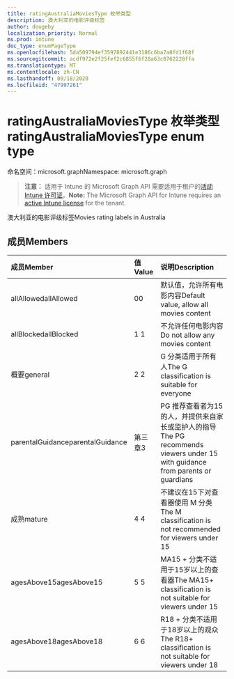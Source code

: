 ```yaml
---
title: ratingAustraliaMoviesType 枚举类型
description: 澳大利亚的电影评级标签
author: dougeby
localization_priority: Normal
ms.prod: intune
doc_type: enumPageType
ms.openlocfilehash: 5da509794ef3597892441e3186c6ba7a8fd1f68f
ms.sourcegitcommit: acdf972e2f25fef2c6855f6f28a63c0762228ffa
ms.translationtype: MT
ms.contentlocale: zh-CN
ms.lasthandoff: 09/18/2020
ms.locfileid: "47997261"
---
```

# <a name="ratingaustraliamoviestype-enum-type"></a><span data-ttu-id="3f26f-103">ratingAustraliaMoviesType 枚举类型</span><span class="sxs-lookup"><span data-stu-id="3f26f-103">ratingAustraliaMoviesType enum type</span></span>

<span data-ttu-id="3f26f-104">命名空间：microsoft.graph</span><span class="sxs-lookup"><span data-stu-id="3f26f-104">Namespace: microsoft.graph</span></span>

> <span data-ttu-id="3f26f-105">**注意：** 适用于 Intune 的 Microsoft Graph API 需要适用于租户的[活动 Intune 许可证](https://go.microsoft.com/fwlink/?linkid=839381)。</span><span class="sxs-lookup"><span data-stu-id="3f26f-105">**Note:** The Microsoft Graph API for Intune requires an [active Intune license](https://go.microsoft.com/fwlink/?linkid=839381) for the tenant.</span></span>

<span data-ttu-id="3f26f-106">澳大利亚的电影评级标签</span><span class="sxs-lookup"><span data-stu-id="3f26f-106">Movies rating labels in Australia</span></span>

## <a name="members"></a><span data-ttu-id="3f26f-107">成员</span><span class="sxs-lookup"><span data-stu-id="3f26f-107">Members</span></span>
|<span data-ttu-id="3f26f-108">成员</span><span class="sxs-lookup"><span data-stu-id="3f26f-108">Member</span></span>|<span data-ttu-id="3f26f-109">值</span><span class="sxs-lookup"><span data-stu-id="3f26f-109">Value</span></span>|<span data-ttu-id="3f26f-110">说明</span><span class="sxs-lookup"><span data-stu-id="3f26f-110">Description</span></span>|
|:---|:---|:---|
|<span data-ttu-id="3f26f-111">allAllowed</span><span class="sxs-lookup"><span data-stu-id="3f26f-111">allAllowed</span></span>|<span data-ttu-id="3f26f-112">0</span><span class="sxs-lookup"><span data-stu-id="3f26f-112">0</span></span>|<span data-ttu-id="3f26f-113">默认值，允许所有电影内容</span><span class="sxs-lookup"><span data-stu-id="3f26f-113">Default value, allow all movies content</span></span>|
|<span data-ttu-id="3f26f-114">allBlocked</span><span class="sxs-lookup"><span data-stu-id="3f26f-114">allBlocked</span></span>|<span data-ttu-id="3f26f-115">1 </span><span class="sxs-lookup"><span data-stu-id="3f26f-115">1</span></span>|<span data-ttu-id="3f26f-116">不允许任何电影内容</span><span class="sxs-lookup"><span data-stu-id="3f26f-116">Do not allow any movies content</span></span>|
|<span data-ttu-id="3f26f-117">概要</span><span class="sxs-lookup"><span data-stu-id="3f26f-117">general</span></span>|<span data-ttu-id="3f26f-118">2 </span><span class="sxs-lookup"><span data-stu-id="3f26f-118">2</span></span>|<span data-ttu-id="3f26f-119">G 分类适用于所有人</span><span class="sxs-lookup"><span data-stu-id="3f26f-119">The G classification is suitable for everyone</span></span>|
|<span data-ttu-id="3f26f-120">parentalGuidance</span><span class="sxs-lookup"><span data-stu-id="3f26f-120">parentalGuidance</span></span>|<span data-ttu-id="3f26f-121">第三章</span><span class="sxs-lookup"><span data-stu-id="3f26f-121">3</span></span>|<span data-ttu-id="3f26f-122">PG 推荐查看者为15的人，并提供来自家长或监护人的指导</span><span class="sxs-lookup"><span data-stu-id="3f26f-122">The PG recommends viewers under 15 with guidance from parents or guardians</span></span>|
|<span data-ttu-id="3f26f-123">成熟</span><span class="sxs-lookup"><span data-stu-id="3f26f-123">mature</span></span>|<span data-ttu-id="3f26f-124">4 </span><span class="sxs-lookup"><span data-stu-id="3f26f-124">4</span></span>|<span data-ttu-id="3f26f-125">不建议在15下对查看器使用 M 分类</span><span class="sxs-lookup"><span data-stu-id="3f26f-125">The M classification is not recommended for viewers under 15</span></span>|
|<span data-ttu-id="3f26f-126">agesAbove15</span><span class="sxs-lookup"><span data-stu-id="3f26f-126">agesAbove15</span></span>|<span data-ttu-id="3f26f-127">5 </span><span class="sxs-lookup"><span data-stu-id="3f26f-127">5</span></span>|<span data-ttu-id="3f26f-128">MA15 + 分类不适用于15岁以上的查看器</span><span class="sxs-lookup"><span data-stu-id="3f26f-128">The MA15+ classification is not suitable for viewers under 15</span></span>|
|<span data-ttu-id="3f26f-129">agesAbove18</span><span class="sxs-lookup"><span data-stu-id="3f26f-129">agesAbove18</span></span>|<span data-ttu-id="3f26f-130">6 </span><span class="sxs-lookup"><span data-stu-id="3f26f-130">6</span></span>|<span data-ttu-id="3f26f-131">R18 + 分类不适用于18岁以上的观众</span><span class="sxs-lookup"><span data-stu-id="3f26f-131">The R18+ classification is not suitable for viewers under 18</span></span>|









